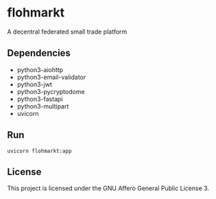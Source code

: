 # flohmarkt

A decentral federated small trade platform

## Dependencies

- python3-aiohttp
- python3-email-validator
- python3-jwt
- python3-pycryptodome
- python3-fastapi
- python3-multipart
- uvicorn

## Run

`uvicorn flohmarkt:app`

## License

This project is licensed under the GNU Affero General Public License 3.

